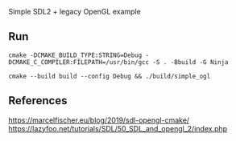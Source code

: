 Simple SDL2 + legacy OpenGL example



## Run

```
cmake -DCMAKE_BUILD_TYPE:STRING=Debug -DCMAKE_C_COMPILER:FILEPATH=/usr/bin/gcc -S . -Bbuild -G Ninja

cmake --build build --config Debug && ./build/simple_ogl
```

## References

https://marcelfischer.eu/blog/2019/sdl-opengl-cmake/
https://lazyfoo.net/tutorials/SDL/50_SDL_and_opengl_2/index.php
